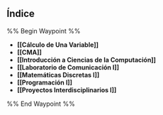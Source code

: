 ## Índice

%% Begin Waypoint %%
- **[[Cálculo de Una Variable]]**
- **[[CMA]]**
- **[[Introducción a Ciencias de la Computación]]**
- **[[Laboratorio de Comunicación I]]**
- **[[Matemáticas Discretas I]]**
- **[[Programación I]]**
- **[[Proyectos Interdisciplinarios I]]**

%% End Waypoint %%
